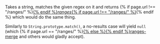 Takes a string, matches the given regex on it and returns {% if page.url !== "/ranges/" %}<a href="/ranges/">{% endif %}_ranges_{% if page.url !== "/ranges/" %}</a>{% endif %} which would do the same thing.

Similarly to `String.prototype.match()`, a no-results case will yield `null` (which {% if page.url == "/ranges/" %}<a href="#ranges-merge">{% else %}<a href="/os/ranges-merge/">{% endif %}ranges-merge</a> and others would gladly accept).
